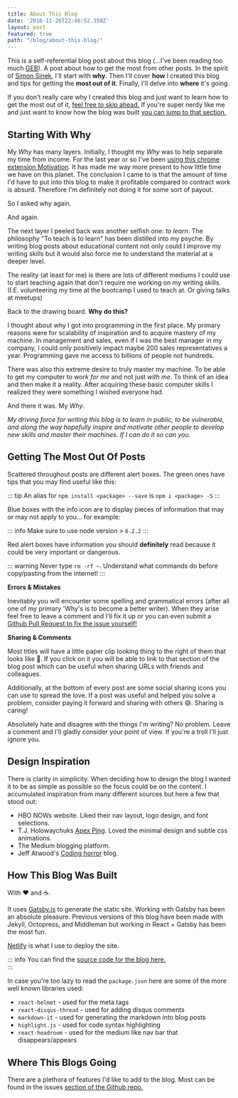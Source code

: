 ```yaml
---
title: About This Blog
date: '2016-11-26T22:46:52.358Z'
layout: post
featured: true
path: "/blog/about-this-blog/"
---
```


This is a self-referential blog post about this blog (...I've been reading too much [GEB](https://www.amazon.com/G%C3%B6del-Escher-Bach-Eternal-Golden/dp/0465026567)).  A post about how to get the most from other posts.
In the spirit of [Simon
Sinek](https://www.ted.com/talks/simon_sinek_how_great_leaders_inspire_action), I'll start with **why**.  Then
I'll cover **how** I created this blog and tips for getting the **most out of it**.
Finally, I'll delve into **where** it's going.  

If you don't really care why I created this blog and just want to learn how to
get the most out of it, [feel free to skip ahead.](#getting-the-most-out-of-posts)  If you're super nerdy like me and just
want to know how the blog was built [you can jump to that
section.](#how-this-blog-was-built)

## Starting With Why
My _Why_ has many layers.  Initially, I thought my _Why_ was to help separate my
time from income.  For the last year or so I've been [using this chrome extension
Motivation](https://chrome.google.com/webstore/detail/motivation/ofdgfpchbidcgncgfpdlpclnpaemakoj?hl=en). It has made me way more present to how little time we have on this
planet.  The conclusion I came to is that the amount of time I'd have to put
into this blog to make it profitable compared to contract work is absurd.  Therefore I'm
definitely not doing it for some sort of payout.

So I asked why again. 

And again.

The next layer I peeled back was another selfish one: _to learn_.  The philosophy
"To teach is to learn" has been distilled into my psyche.  By writing blog posts
about educational content not only could I improve my writing skills but it
would also force me to understand the material at a deeper level.

The reality (at least for me) is there are lots of different mediums I could use to start
teaching again that don't require me working on my writing skills. (I.E.
volunteering my time at the bootcamp I used to teach at.  Or giving talks at
meetups)

Back to the drawing board.  **Why do this?** 

I thought about why I got into programming in the first place.  My primary
reasons were for scalability of inspiration and to acquire mastery of my machine.  In management and sales, even if I
was the best manager in my company, I could only positively impact maybe 200
sales representatives a year.  Programming gave me access to billions of people
not hundreds.  

There was also this extreme desire to truly master my machine.  To be able to
get my computer to _work for me_ and not just _with me_.  To think of an idea
and then make it a reality.  After acquiring these basic computer skills I realized they were
something I wished everyone had.  

And there it was.  My _Why_.

_My driving force for writing this blog is to learn in public, to be vulnerable, 
and along the way hopefully inspire and motivate other
people to develop new skills and master their machines.  If I can do it so can
you._ 

## Getting The Most Out Of Posts

Scattered throughout posts are different alert boxes.  The green ones have
tips that you may find useful like this:

::: tip
An alias for `npm install <package> --save` is `npm i <package> -S`
:::

Blue boxes with the info icon are to display pieces of information that may or
may not apply to you... for example:

::: info
Make sure to use node version > `6.2.2`
:::

Red alert boxes have information you should **definitely** read because it could
be very important or dangerous.

::: warning
Never type `rm -rf ~`. Understand what commands do before copy/pasting from the
internet!
:::

**Errors & Mistakes** 

Inevitably you will encounter some spelling and grammatical errors (after all
one of my primary 'Why's is to become a better writer).  When they arise feel
free to leave a comment and I'll fix it up or you can even submit a [Github Pull
Request to fix the issue yourself!](https://github.com/SpencerCDixon/blog/pulls)

**Sharing & Comments** 

Most titles will have a little paper clip looking thing to the right of them that
looks like 🔗.  If you click on it you will be able to link to that section of
the blog post which can be useful when sharing URLs with friends and colleagues.

Additionally, at the bottom of every post are some social sharing icons you can
use to spread the love.  If a post was useful and helped you solve a problem,
consider paying it forward and sharing with others :smile:.  Sharing is caring!  

Absolutely hate and disagree with the things I'm writing?  No problem.  Leave a
comment and I'll gladly consider your point of view.  If you're a troll I'll just ignore you.

## Design Inspiration
There is clarity in simplicity.  When deciding how to design the blog I wanted
it to be as simple as possible so the focus could be on the content.  I
accumulated inspiration from many different sources but here a few that stood
out:

* HBO NOWs website.  Liked their nav layout, logo design, and font selections.
* T.J. Holowaychuks [Apex Ping](https://apex.sh/ping/).  Loved the minimal design and subtle css
    animations.
* The Medium blogging platform.
* Jeff Atwood's [Coding horror](https://blog.codinghorror.com/) blog.

## How This Blog Was Built

With :heart: and :coffee:. 

It uses [Gatsby.js](https://github.com/gatsbyjs/gatsby) to generate the static site.  Working with Gatsby has been 
an absolute pleasure.  Previous versions of this blog have been made with
Jekyll, Octopress, and Middleman but working in React + Gatsby has been the most fun.

[Netlify](https://www.netlify.com/) is what I use to deploy the site.

::: info
You can find the [source code for the blog here.](https://github.com/SpencerCDixon/blog)  
:::

In case you're too lazy to read the `package.json` here are some of the more
well known libraries used:

* `react-helmet` - used for the meta tags
* `react-disqus-thread` - used for adding disqus comments
* `markdown-it` - used for generating the markdown into blog posts
* `highlight.js` - used for code syntax highlighting
* `react-headroom` - used for the medium like nav bar that disappears/appears

## Where This Blogs Going
There are a plethora of features I'd like to add to the blog.  Most can be found
in the issues [section of the Github repo.](https://github.com/SpencerCDixon/blog/issues)  
